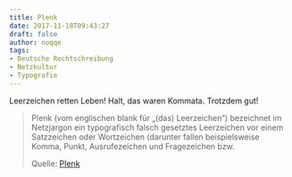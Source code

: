 ```yaml
---
title: Plenk
date: 2017-11-18T09:43:27
draft: false
author: noqqe
tags:
- Deutsche Rechtschreibung
- Netzkultur
- Typografie
---
```


Leerzeichen retten Leben! Halt, das waren Kommata. Trotzdem gut!

> Plenk (vom englischen blank für „(das) Leerzeichen“) bezeichnet im Netzjargon
> ein typografisch falsch gesetztes Leerzeichen vor einem Satzzeichen oder
> Wortzeichen (darunter fallen beispielsweise Komma, Punkt, Ausrufezeichen und
> Fragezeichen bzw.
>
> Quelle: [Plenk](https://de.wikipedia.org/wiki/Plenk)
